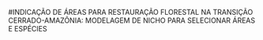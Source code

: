 #INDICAÇÃO DE ÁREAS PARA RESTAURAÇÃO FLORESTAL NA TRANSIÇÃO CERRADO-AMAZÔNIA: MODELAGEM DE NICHO PARA SELECIONAR ÁREAS E ESPÉCIES
